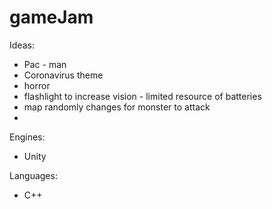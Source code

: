# gameJam
Ideas:
* Pac - man
* Coronavirus theme
* horror
* flashlight to increase vision - limited resource of batteries
* map randomly changes for monster to attack
* 

Engines:
* Unity

Languages:
* C++

